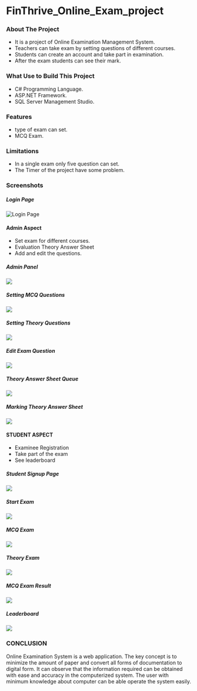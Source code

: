 # FinThrive_Online_Exam_project
### About The Project
* It is a project of Online Examination Management System.
* Teachers can take exam by setting questions of different courses.
* Students can create an account and take part in examination.
* After the exam students can see their mark.

### What Use to Build This Project 
* C# Programming Language.
* ASP.NET Framework.
* SQL Server Management Studio.


### Features
*  type of exam can set.
* MCQ Exam.


### Limitations
* In a single exam only five question can set.
* The Timer of the project have some problem.

### Screenshots

##### Login Page
![Login Page](images/loginPage.PNG)

#### Admin Aspect 
* Set exam for different courses.
* Evaluation Theory Answer Sheet
* Add and edit the questions.

##### Admin Panel
![](images/AdminPanel.PNG)

##### Setting MCQ Questions
![](images/McqSet.PNG)

##### Setting Theory Questions
![](images/TheorySet.PNG)

##### Edit Exam Question
![](images/EditExam.PNG)

##### Theory Answer Sheet Queue
![](images/Queue.PNG)

##### Marking Theory Answer Sheet
![](images/TheoryAns.PNG)

#### STUDENT ASPECT
* Examinee Registration
* Take part of the exam
* See leaderboard

##### Student Signup Page
![](images/SignUpPage.PNG)

#####  Start Exam
![](images/StartExam.PNG)

##### MCQ Exam
![](images/MCQExam.PNG)

##### Theory Exam
![](images/TheoryExam.PNG)

##### MCQ Exam Result 
![](images/ExamResult.PNG)

##### Leaderboard
![](images/LeaderBoard.PNG)


### CONCLUSION
Online Examination System is a web application. The key concept is to minimize the amount of paper and convert all forms of documentation to digital form. It can observe that the information required can be obtained with ease and accuracy in the computerized system. The user with minimum knowledge about computer can be able operate the system easily.
